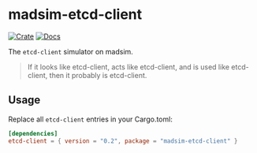 # madsim-etcd-client

[![Crate](https://img.shields.io/crates/v/madsim-etcd-client.svg)](https://crates.io/crates/madsim-etcd-client)
[![Docs](https://docs.rs/madsim-etcd-client/badge.svg)](https://docs.rs/madsim-etcd-client)

The `etcd-client` simulator on madsim.

> If it looks like etcd-client, acts like etcd-client, and is used like etcd-client, then it probably is etcd-client.

## Usage

Replace all `etcd-client` entries in your Cargo.toml:

```toml
[dependencies]
etcd-client = { version = "0.2", package = "madsim-etcd-client" }
```
